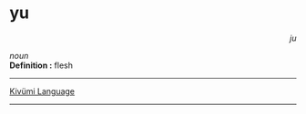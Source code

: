 
# yu

<div align="right"><i>ju</i></div>

*noun*  
**Definition :** flesh  

---

[Kivümi Language](../README.md)

---
